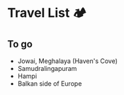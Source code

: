 # Travel List 🏕
## To go

- Jowai, Meghalaya (Haven's Cove)
- Samudralingapuram
- Hampi
- Balkan side of Europe
